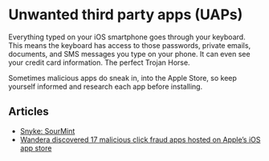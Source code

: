 # Unwanted third party apps (UAPs)

Everything typed on your iOS smartphone goes through your keyboard. This means the keyboard has access to those passwords, private emails, documents, and SMS messages you type on your phone. It can even see your credit card information. The perfect Trojan Horse.

Sometimes malicious apps do sneak in, into the Apple Store, so keep yourself informed and research each app before installing.

## Articles

* [Snyke: SourMint](https://snyk.io/research/sour-mint-malicious-sdk/)
* [Wandera discovered 17 malicious click fraud apps hosted on Apple’s iOS app store](https://www.wandera.com/mobile-security/ios-trojan-malware/)
